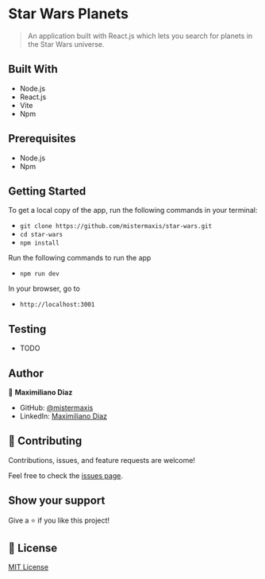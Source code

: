 # Star Wars Planets

> An application built with React.js which lets you search for planets in the Star Wars universe.

## Built With

- Node.js
- React.js
- Vite
- Npm

## Prerequisites

- Node.js
- Npm

## Getting Started

To get a local copy of the app, run the following commands in your terminal:
- `git clone https://github.com/mistermaxis/star-wars.git`
- `cd star-wars`
- `npm install`

Run the following commands to run the app

- `npm run dev`

In your browser, go to

- `http://localhost:3001`

## Testing
- TODO

## Author

👤 **Maximiliano Diaz**

- GitHub: [@mistermaxis](https://github.com/mistermaxis)
- LinkedIn: [Maximiliano Diaz](https://www.linkedin.com/in/mistermaxis/)

## 🤝 Contributing

Contributions, issues, and feature requests are welcome!

Feel free to check the [issues page](../../issues/).

## Show your support

Give a ⭐️ if you like this project!

## 📝 License

[MIT License](https://mit-license.org)